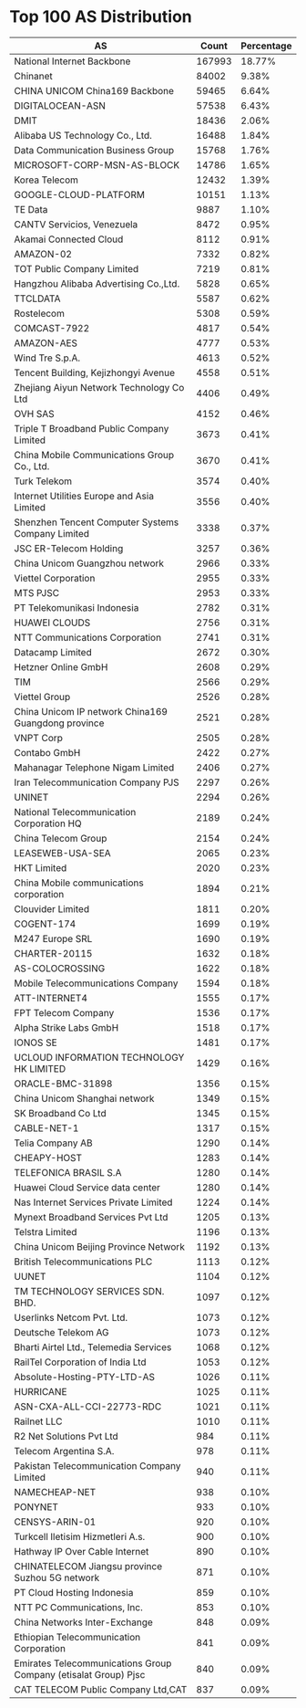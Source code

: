 # Top 100 AS Distribution
| AS | Count | Percentage |
|----|----|----|
| National Internet Backbone | 167993 | 18.77% |
| Chinanet | 84002 | 9.38% |
| CHINA UNICOM China169 Backbone | 59465 | 6.64% |
| DIGITALOCEAN-ASN | 57538 | 6.43% |
| DMIT | 18436 | 2.06% |
| Alibaba US Technology Co., Ltd. | 16488 | 1.84% |
| Data Communication Business Group | 15768 | 1.76% |
| MICROSOFT-CORP-MSN-AS-BLOCK | 14786 | 1.65% |
| Korea Telecom | 12432 | 1.39% |
| GOOGLE-CLOUD-PLATFORM | 10151 | 1.13% |
| TE Data | 9887 | 1.10% |
| CANTV Servicios, Venezuela | 8472 | 0.95% |
| Akamai Connected Cloud | 8112 | 0.91% |
| AMAZON-02 | 7332 | 0.82% |
| TOT Public Company Limited | 7219 | 0.81% |
| Hangzhou Alibaba Advertising Co.,Ltd. | 5828 | 0.65% |
| TTCLDATA | 5587 | 0.62% |
| Rostelecom | 5308 | 0.59% |
| COMCAST-7922 | 4817 | 0.54% |
| AMAZON-AES | 4777 | 0.53% |
| Wind Tre S.p.A. | 4613 | 0.52% |
| Tencent Building, Kejizhongyi Avenue | 4558 | 0.51% |
| Zhejiang Aiyun Network Technology Co Ltd | 4406 | 0.49% |
| OVH SAS | 4152 | 0.46% |
| Triple T Broadband Public Company Limited | 3673 | 0.41% |
| China Mobile Communications Group Co., Ltd. | 3670 | 0.41% |
| Turk Telekom | 3574 | 0.40% |
| Internet Utilities Europe and Asia Limited | 3556 | 0.40% |
| Shenzhen Tencent Computer Systems Company Limited | 3338 | 0.37% |
| JSC ER-Telecom Holding | 3257 | 0.36% |
| China Unicom Guangzhou network | 2966 | 0.33% |
| Viettel Corporation | 2955 | 0.33% |
| MTS PJSC | 2953 | 0.33% |
| PT Telekomunikasi Indonesia | 2782 | 0.31% |
| HUAWEI CLOUDS | 2756 | 0.31% |
| NTT Communications Corporation | 2741 | 0.31% |
| Datacamp Limited | 2672 | 0.30% |
| Hetzner Online GmbH | 2608 | 0.29% |
| TIM | 2566 | 0.29% |
| Viettel Group | 2526 | 0.28% |
| China Unicom IP network China169 Guangdong province | 2521 | 0.28% |
| VNPT Corp | 2505 | 0.28% |
| Contabo GmbH | 2422 | 0.27% |
| Mahanagar Telephone Nigam Limited | 2406 | 0.27% |
| Iran Telecommunication Company PJS | 2297 | 0.26% |
| UNINET | 2294 | 0.26% |
| National Telecommunication Corporation HQ | 2189 | 0.24% |
| China Telecom Group | 2154 | 0.24% |
| LEASEWEB-USA-SEA | 2065 | 0.23% |
| HKT Limited | 2020 | 0.23% |
| China Mobile communications corporation | 1894 | 0.21% |
| Clouvider Limited | 1811 | 0.20% |
| COGENT-174 | 1699 | 0.19% |
| M247 Europe SRL | 1690 | 0.19% |
| CHARTER-20115 | 1632 | 0.18% |
| AS-COLOCROSSING | 1622 | 0.18% |
| Mobile Telecommunications Company | 1594 | 0.18% |
| ATT-INTERNET4 | 1555 | 0.17% |
| FPT Telecom Company | 1536 | 0.17% |
| Alpha Strike Labs GmbH | 1518 | 0.17% |
| IONOS SE | 1481 | 0.17% |
| UCLOUD INFORMATION TECHNOLOGY HK LIMITED | 1429 | 0.16% |
| ORACLE-BMC-31898 | 1356 | 0.15% |
| China Unicom Shanghai network | 1349 | 0.15% |
| SK Broadband Co Ltd | 1345 | 0.15% |
| CABLE-NET-1 | 1317 | 0.15% |
| Telia Company AB | 1290 | 0.14% |
| CHEAPY-HOST | 1283 | 0.14% |
| TELEFONICA BRASIL S.A | 1280 | 0.14% |
| Huawei Cloud Service data center | 1280 | 0.14% |
| Nas Internet Services Private Limited | 1224 | 0.14% |
| Mynext Broadband Services Pvt Ltd | 1205 | 0.13% |
| Telstra Limited | 1196 | 0.13% |
| China Unicom Beijing Province Network | 1192 | 0.13% |
| British Telecommunications PLC | 1113 | 0.12% |
| UUNET | 1104 | 0.12% |
| TM TECHNOLOGY SERVICES SDN. BHD. | 1097 | 0.12% |
| Userlinks Netcom Pvt. Ltd. | 1073 | 0.12% |
| Deutsche Telekom AG | 1073 | 0.12% |
| Bharti Airtel Ltd., Telemedia Services | 1068 | 0.12% |
| RailTel Corporation of India Ltd | 1053 | 0.12% |
| Absolute-Hosting-PTY-LTD-AS | 1026 | 0.11% |
| HURRICANE | 1025 | 0.11% |
| ASN-CXA-ALL-CCI-22773-RDC | 1021 | 0.11% |
| Railnet LLC | 1010 | 0.11% |
| R2 Net Solutions Pvt Ltd | 984 | 0.11% |
| Telecom Argentina S.A. | 978 | 0.11% |
| Pakistan Telecommunication Company Limited | 940 | 0.11% |
| NAMECHEAP-NET | 938 | 0.10% |
| PONYNET | 933 | 0.10% |
| CENSYS-ARIN-01 | 920 | 0.10% |
| Turkcell Iletisim Hizmetleri A.s. | 900 | 0.10% |
| Hathway IP Over Cable Internet | 890 | 0.10% |
| CHINATELECOM Jiangsu province Suzhou 5G network | 871 | 0.10% |
| PT Cloud Hosting Indonesia | 859 | 0.10% |
| NTT PC Communications, Inc. | 853 | 0.10% |
| China Networks Inter-Exchange | 848 | 0.09% |
| Ethiopian Telecommunication Corporation | 841 | 0.09% |
| Emirates Telecommunications Group Company (etisalat Group) Pjsc | 840 | 0.09% |
| CAT TELECOM Public Company Ltd,CAT | 837 | 0.09% |
